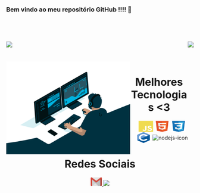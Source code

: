 
### Bem vindo ao meu repositório GitHub !!!! 👋 <br><br><br><br>


<div>
  
  <img  height="180em" src="https://github-readme-stats.vercel.app/api?username=HelioTavaresBatalha&show_icons=true&theme=great-gatsby&include_all_commits=true&count_private=true"/>
  <img align="right" height="180em" src="https://github-readme-stats.vercel.app/api/top-langs/?username=H&elioTavaresBatalhalayout=compact&langs_count=16&theme=great-gatsby"/>
</div>
<br>

<div  align="center"> 
    <div style="display: inline_block"><br>
      <img align="left" height="250" alt="coding-time" src="code.gif">
      <h1 align="center">Melhores Tecnologias <3</h1>
        <img align="center" height="30" width="40" alt="js-icon"  src="https://raw.githubusercontent.com/devicons/devicon/master/icons/javascript/javascript-plain.svg">
    <img align="center" height="30" width="40" alt="html-icon" src="https://raw.githubusercontent.com/devicons/devicon/master/icons/html5/html5-original.svg">
    <img align="center" height="30" width="40" alt="css-icon" src="https://raw.githubusercontent.com/devicons/devicon/master/icons/css3/css3-original.svg">
    <img align="center" height="30" width="40" alt="c-icon" src="https://raw.githubusercontent.com/devicons/devicon/master/icons/c/c-original.svg">
     <img align="center" height="30" width="40" alt="nodejs-icon" src="https://raw.githubusercontent.com/jmnote/z-icons/master/svg/cpp.svg">
     </div>  
      <h1 align="center">Redes Sociais</h1>
    <a href = "mailto: h.d.t.batalha@gmail.com">
      <img width="30" src="gmail.svg">
    </a>
      <a href = "https://www.linkedin.com/in/hélio-batalha-51a580276//">
      <img width="25" src="<svg xmlns="http://www.w3.org/2000/svg" viewBox="0 0 128 128"><path d="M116 3H12a8.91 8.91 0 00-9 8.8v104.42a8.91 8.91 0 009 8.78h104a8.93 8.93 0 009-8.81V11.77A8.93 8.93 0 00116 3zM39.17 107H21.06V48.73h18.11zm-9-66.21a10.5 10.5 0 1110.49-10.5 10.5 10.5 0 01-10.54 10.48zM107 107H88.89V78.65c0-6.75-.12-15.44-9.41-15.44s-10.87 7.36-10.87 15V107H50.53V48.73h17.36v8h.24c2.42-4.58 8.32-9.41 17.13-9.41C103.6 47.28 107 59.35 107 75z></svg>"/>
    </a>
</div>

